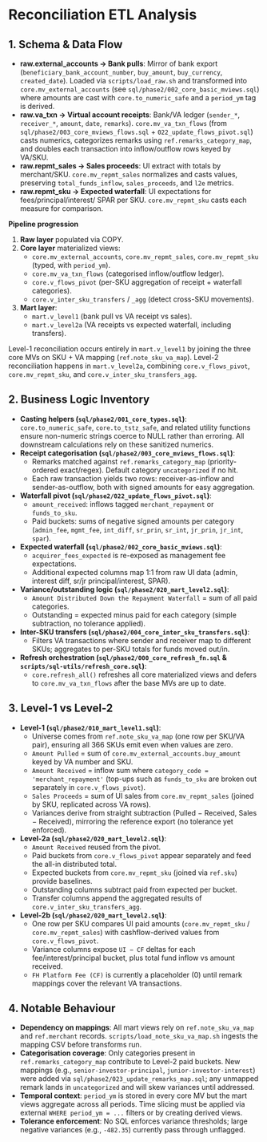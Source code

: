 # Reconciliation ETL Analysis

## 1. Schema & Data Flow
- **raw.external_accounts → Bank pulls**: Mirror of bank export (`beneficiary_bank_account_number`, `buy_amount`, `buy_currency`, `created_date`). Loaded via `scripts/load_raw.sh` and transformed into `core.mv_external_accounts` (see `sql/phase2/002_core_basic_mviews.sql`) where amounts are cast with `core.to_numeric_safe` and a `period_ym` tag is derived.
- **raw.va_txn → Virtual account receipts**: Bank/VA ledger (`sender_*`, `receiver_*`, `amount`, `date`, `remarks`). `core.mv_va_txn_flows` (from `sql/phase2/003_core_mviews_flows.sql` + `022_update_flows_pivot.sql`) casts numerics, categorizes remarks using `ref.remarks_category_map`, and doubles each transaction into inflow/outflow rows keyed by VA/SKU.
- **raw.repmt_sales → Sales proceeds**: UI extract with totals by merchant/SKU. `core.mv_repmt_sales` normalizes and casts values, preserving `total_funds_inflow`, `sales_proceeds`, and `l2e` metrics.
- **raw.repmt_sku → Expected waterfall**: UI expectations for fees/principal/interest/ SPAR per SKU. `core.mv_repmt_sku` casts each measure for comparison.

**Pipeline progression**
1. **Raw layer** populated via COPY.
2. **Core layer** materialized views:
   - `core.mv_external_accounts`, `core.mv_repmt_sales`, `core.mv_repmt_sku` (typed, with `period_ym`).
   - `core.mv_va_txn_flows` (categorised inflow/outflow ledger).
   - `core.v_flows_pivot` (per-SKU aggregation of receipt + waterfall categories).
   - `core.v_inter_sku_transfers` / `_agg` (detect cross-SKU movements).
3. **Mart layer**:
   - `mart.v_level1` (bank pull vs VA receipt vs sales).
   - `mart.v_level2a` (VA receipts vs expected waterfall, including transfers).

Level-1 reconciliation occurs entirely in `mart.v_level1` by joining the three core MVs on SKU + VA mapping (`ref.note_sku_va_map`). Level-2 reconciliation happens in `mart.v_level2a`, combining `core.v_flows_pivot`, `core.mv_repmt_sku`, and `core.v_inter_sku_transfers_agg`.

## 2. Business Logic Inventory
- **Casting helpers (`sql/phase2/001_core_types.sql`)**: `core.to_numeric_safe`, `core.to_tstz_safe`, and related utility functions ensure non-numeric strings coerce to NULL rather than erroring. All downstream calculations rely on these sanitized numerics.
- **Receipt categorisation (`sql/phase2/003_core_mviews_flows.sql`)**:
  - Remarks matched against `ref.remarks_category_map` (priority-ordered exact/regex). Default category `uncategorized` if no hit.
  - Each raw transaction yields two rows: receiver-as-inflow and sender-as-outflow, both with signed amounts for easy aggregation.
- **Waterfall pivot (`sql/phase2/022_update_flows_pivot.sql`)**:
  - `amount_received`: inflows tagged `merchant_repayment` or `funds_to_sku`.
  - Paid buckets: sums of negative signed amounts per category (`admin_fee`, `mgmt_fee`, `int_diff`, `sr_prin`, `sr_int`, `jr_prin`, `jr_int`, `spar`).
- **Expected waterfall (`sql/phase2/002_core_basic_mviews.sql`)**:
  - `acquirer_fees_expected` is re-exposed as management fee expectations.
  - Additional expected columns map 1:1 from raw UI data (admin, interest diff, sr/jr principal/interest, SPAR).
- **Variance/outstanding logic (`sql/phase2/020_mart_level2.sql`)**:
  - `Amount Distributed Down the Repayment Waterfall` = sum of all paid categories.
  - Outstanding = expected minus paid for each category (simple subtraction, no tolerance applied).
- **Inter-SKU transfers (`sql/phase2/004_core_inter_sku_transfers.sql`)**:
  - Filters VA transactions where sender and receiver map to different SKUs; aggregates to per-SKU totals for funds moved out/in.
- **Refresh orchestration (`sql/phase2/000_core_refresh_fn.sql` & `scripts/sql-utils/refresh_core.sql`)**:
  - `core.refresh_all()` refreshes all core materialized views and defers to `core.mv_va_txn_flows` after the base MVs are up to date.

## 3. Level-1 vs Level-2
- **Level-1 (`sql/phase2/010_mart_level1.sql`)**:
  - Universe comes from `ref.note_sku_va_map` (one row per SKU/VA pair), ensuring all 366 SKUs emit even when values are zero.
  - `Amount Pulled` = sum of `core.mv_external_accounts.buy_amount` keyed by VA number and SKU.
  - `Amount Received` = inflow sum where `category_code = 'merchant_repayment'` (top-ups such as `funds_to_sku` are broken out separately in `core.v_flows_pivot`).
  - `Sales Proceeds` = sum of UI sales from `core.mv_repmt_sales` (joined by SKU, replicated across VA rows).
  - Variances derive from straight subtraction (Pulled − Received, Sales − Received), mirroring the reference export (no tolerance yet enforced).
- **Level-2a (`sql/phase2/020_mart_level2.sql`)**:
  - `Amount Received` reused from the pivot.
  - Paid buckets from `core.v_flows_pivot` appear separately and feed the all-in distributed total.
  - Expected buckets from `core.mv_repmt_sku` (joined via `ref.sku`) provide baselines.
  - Outstanding columns subtract paid from expected per bucket.
  - Transfer columns append the aggregated results of `core.v_inter_sku_transfers_agg`.
- **Level-2b (`sql/phase2/020_mart_level2.sql`)**:
  - One row per SKU compares UI paid amounts (`core.mv_repmt_sku` / `core.mv_repmt_sales`) with cashflow-derived values from `core.v_flows_pivot`.
  - Variance columns expose `UI − CF` deltas for each fee/interest/principal bucket, plus total fund inflow vs amount received.
  - `FH Platform Fee (CF)` is currently a placeholder (0) until remark mappings cover the relevant VA transactions.

## 4. Notable Behaviour
- **Dependency on mappings**: All mart views rely on `ref.note_sku_va_map` and `ref.merchant` records. `scripts/load_note_sku_va_map.sh` ingests the mapping CSV before transforms run.
- **Categorisation coverage**: Only categories present in `ref.remarks_category_map` contribute to Level-2 paid buckets. New mappings (e.g., `senior-investor-principal`, `junior-investor-interest`) were added via `sql/phase2/023_update_remarks_map.sql`; any unmapped remark lands in `uncategorized` and will skew variances until addressed.
- **Temporal context**: `period_ym` is stored in every core MV but the mart views aggregate across all periods. Time slicing must be applied via external `WHERE period_ym = ...` filters or by creating derived views.
- **Tolerance enforcement**: No SQL enforces variance thresholds; large negative variances (e.g., `-482.35`) currently pass through unflagged.
